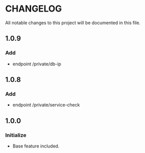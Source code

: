 # CHANGELOG
All notable changes to this project will be documented in this file.


## 1.0.9
### Add
* endpoint /private/db-ip


## 1.0.8
### Add
* endpoint /private/service-check


## 1.0.0
### Initialize
* Base feature included.
